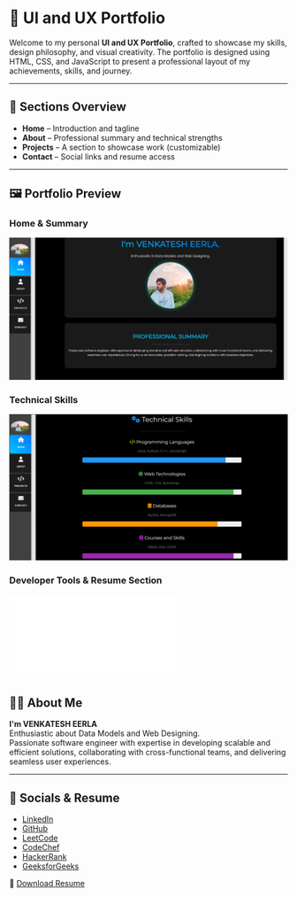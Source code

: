 # 🎨 UI and UX Portfolio

Welcome to my personal **UI and UX Portfolio**, crafted to showcase my skills, design philosophy, and visual creativity. The portfolio is designed using HTML, CSS, and JavaScript to present a professional layout of my achievements, skills, and journey.

---

## 📌 Sections Overview

- **Home** – Introduction and tagline
- **About** – Professional summary and technical strengths
- **Projects** – A section to showcase work (customizable)
- **Contact** – Social links and resume access

---

## 🖼️ Portfolio Preview

### Home & Summary
![Home Preview](Home.png)

### Technical Skills
![Skills Preview](Skills.png)

### Developer Tools & Resume Section
![Resume Preview](portfolio/resume.pdf)

## 👨‍💻 About Me

**I'm VENKATESH EERLA**  
Enthusiastic about Data Models and Web Designing.  
Passionate software engineer with expertise in developing scalable and efficient solutions, collaborating with cross-functional teams, and delivering seamless user experiences.

---

## 🔗 Socials & Resume

- [LinkedIn](https://www.linkedin.com/in/eerla-venkatesh/)
- [GitHub](https://github.com/EERLA-VENKATESH)
- [LeetCode](#)
- [CodeChef](#)
- [HackerRank](#)
- [GeeksforGeeks](#)

📄 [Download Resume](#)
